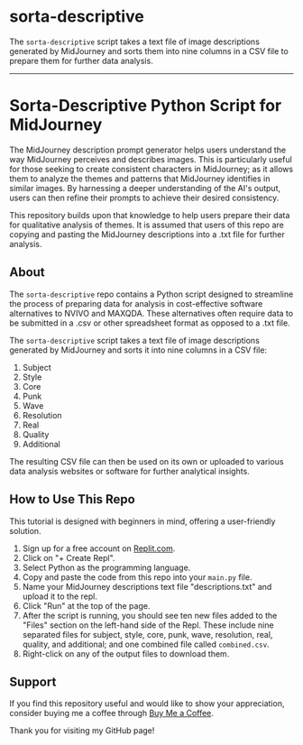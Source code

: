 # sorta-descriptive

The `sorta-descriptive` script takes a text file of image descriptions generated by MidJourney and sorts them into nine columns in a CSV file to prepare them for further data analysis.

---

# Sorta-Descriptive Python Script for MidJourney

The MidJourney description prompt generator helps users understand the way MidJourney perceives and describes images. This is particularly useful for those seeking to create consistent characters in MidJourney; as it allows them to analyze the themes and patterns that MidJourney identifies in similar images. By harnessing a deeper understanding of the AI's output, users can then refine their prompts to achieve their desired consistency.

This repository builds upon that knowledge to help users prepare their data for qualitative analysis of themes. It is assumed that users of this repo are copying and pasting the MidJourney descriptions into a .txt file for further analysis.

## About

The `sorta-descriptive` repo contains a Python script designed to streamline the process of preparing data for analysis in cost-effective software alternatives to NVIVO and MAXQDA. These alternatives often require data to be submitted in a .csv or other spreadsheet format as opposed to a .txt file.

The `sorta-descriptive` script takes a text file of image descriptions generated by MidJourney and sorts it into nine columns in a CSV file: 

1. Subject
2. Style
3. Core
4. Punk
5. Wave
6. Resolution
7. Real
8. Quality
9. Additional

The resulting CSV file can then be used on its own or uploaded to various data analysis websites or software for further analytical insights.

## How to Use This Repo

This tutorial is designed with beginners in mind, offering a user-friendly solution.

1. Sign up for a free account on [Replit.com](https://replit.com/).
2. Click on "+ Create Repl".
3. Select Python as the programming language.
4. Copy and paste the code from this repo into your `main.py` file.
5. Name your MidJourney descriptions text file "descriptions.txt" and upload it to the repl.
6. Click "Run" at the top of the page.
7. After the script is running, you should see ten new files added to the "Files" section on the left-hand side of the Repl. These include nine separated files for subject, style, core, punk, wave, resolution, real, quality, and additional; and one combined file called `combined.csv`.
8. Right-click on any of the output files to download them.

## Support

If you find this repository useful and would like to show your appreciation, consider buying me a coffee through [Buy Me a Coffee](https://www.buymeacoffee.com/hoppycat).

Thank you for visiting my GitHub page!
